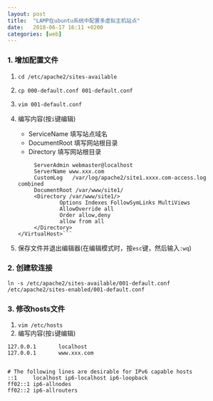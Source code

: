 ```yaml
---
layout: post
title:  "LAMP在ubuntu系统中配置多虚拟主机站点"
date:   2018-06-17 16:11 +0200
categories: [web]
---
```

### 1. 增加配置文件

1. ```cd /etc/apache2/sites-available```
2. ```cp 000-default.conf 001-default.conf ```
3. ```vim 001-default.conf  ```
4. 编写内容(按```i```键编辑)

    - ServiceName 填写站点域名
    - DocumentRoot 填写网站根目录
    - Directory 填写网站根目录
    
    ```<VirtualHost *> 
         ServerAdmin webmaster@localhost 
         ServerName www.xxx.com  
         CustomLog   /var/log/apache2/site1.xxxx.com-access.log combined 
         DocumentRoot /var/www/site1/ 
         <Directory /var/www/site1/> 
                 Options Indexes FollowSymLinks MultiViews 
                 AllowOverride all 
                 Order allow,deny 
                 allow from all 
         </Directory> 
    </VirtualHost>```

5. 保存文件并退出编辑器(在编辑模式时，按```esc```键，然后输入```:wq```)

### 2. 创建软连接

```ln -s /etc/apache2/sites-available/001-default.conf /etc/apache2/sites-enabled/001-default.conf ```

### 3. 修改hosts文件

1. ```vim /etc/hosts```
2. 编写内容(按```i```键编辑)

```
127.0.0.1       localhost
127.0.0.1       www.xxx.com


# The following lines are desirable for IPv6 capable hosts
::1     localhost ip6-localhost ip6-loopback
ff02::1 ip6-allnodes
ff02::2 ip6-allrouters
```


